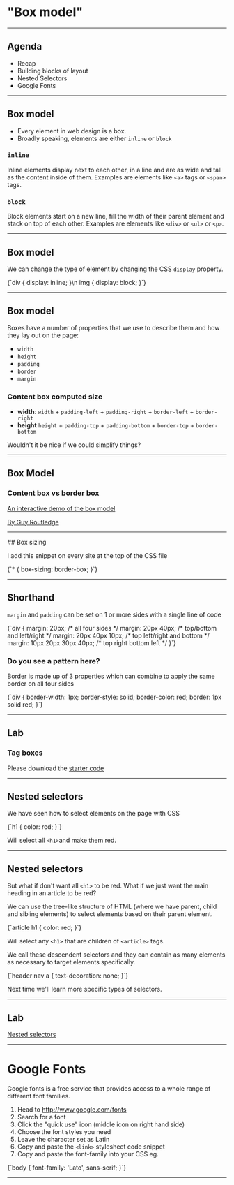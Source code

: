 # "Box model"

---

<BackgroundChange />

## Agenda

- Recap
- Building blocks of layout
- Nested Selectors
- Google Fonts

---

## Box model

- Every element in web design is a box.
- Broadly speaking, elements are either `inline` or `block`

### `inline`

Inline elements display next to each other, in a line and are as wide and tall as the content inside of them.
Examples are elements like `<a>` tags or `<span>` tags.

### `block`

Block elements start on a new line, fill the width of their parent element and stack on top of each other.
Examples are elements like `<div>` or `<ul>` or `<p>`.

---

## Box model

<BackgroundChange />

We can change the type of element by changing the CSS `display` property.

<CodePane language="css">
  {`div {
  display: inline;
}\n
img {
  display: block;
}`}

</CodePane>

---

## Box model

Boxes have a number of properties that we use to describe them and how they lay out on the page:

- `width`
- `height`
- `padding`
- `border`
- `margin`

### Content box computed size

- **width**: `width` + `padding-left` + `padding-right` + `border-left` + `border-right`
- **height** `height` + `padding-top` + `padding-bottom` + `border-top` + `border-bottom`

Wouldn't it be nice if we could simplify things?

---

<BackgroundChange />

## Box Model

### **Content box** vs **border box**

[An interactive demo of the box model](http://guyroutledge.github.io/box-model/)

[By Guy Routledge](https://github.com/guyroutledge)

---

<BackgroundChange />
## Box sizing

I add this snippet on every site at the top of the CSS file

<CodePane language="css">
  {`* {
  box-sizing: border-box;
}`}

</CodePane>

---

<BackgroundChange />

## Shorthand

`margin` and `padding` can be set on 1 or more sides with a single line of code

<CodePane language="css">
  {`div {
  margin: 20px; /* all four sides */
  margin: 20px 40px; /* top/bottom and left/right */
  margin: 20px 40px 10px; /* top left/right and bottom */
  margin: 10px 20px 30px 40px; /* top right bottom left */
}`}
</CodePane>

### Do you see a pattern here?

Border is made up of 3 properties which can combine to apply the same border on all four sides

<CodePane language="css">
  {`div {
  border-width: 1px;
  border-style: solid;
  border-color: red;
  border: 1px solid red;
}`}
</CodePane>

---

<BackgroundChange />

## Lab

### Tag boxes

Please download the [starter code](https://github.com/pataruco/ga-fewd-assets/raw/master/tag-boxes/tag-boxes-starter-code.zip)

---

<BackgroundChange />

## Nested selectors

We have seen how to select elements on the page with CSS

<CodePane language="css">
  {`h1 {
  color: red;
}`}

</CodePane>

Will select all `<h1>`and make them red.

---

<BackgroundChange />

## Nested selectors

But what if don't want all `<h1>` to be red. What if we just want the main heading in an article to be red?

We can use the tree-like structure of HTML (where we have parent, child and sibling elements) to select elements based on their parent element.

<CodePane language="css">
  {`article h1 {
  color: red;
}`}
</CodePane>

Will select any `<h1>` that are children of `<article>` tags.

We call these descendent selectors and they can contain as many elements as necessary to target elements specifically.

<CodePane language="css">
  {`header nav a {
  text-decoration: none;
}`}
</CodePane>

Next time we'll learn more specific types of selectors.

---

<BackgroundChange />

## Lab

[Nested selectors](https://github.com/pataruco/ga-fewd-assets/raw/master/nested-selectors/nested-selectorstarter-code.zip)

---

<BackgroundChange />

# Google Fonts

Google fonts is a free service that provides access to a whole range of different font families.

1. Head to http://www.google.com/fonts
2. Search for a font
3. Click the "quick use" icon (middle icon on right hand
   side)
4. Choose the font styles you need
5. Leave the character set as Latin
6. Copy and paste the `<link>` stylesheet code snippet
7. Copy and paste the font-family into your CSS eg.

<CodePane language="css">
  {`body {
  font-family: 'Lato', sans-serif;
}`}
</CodePane>

---

<FrontPage title="End of presentation" />
